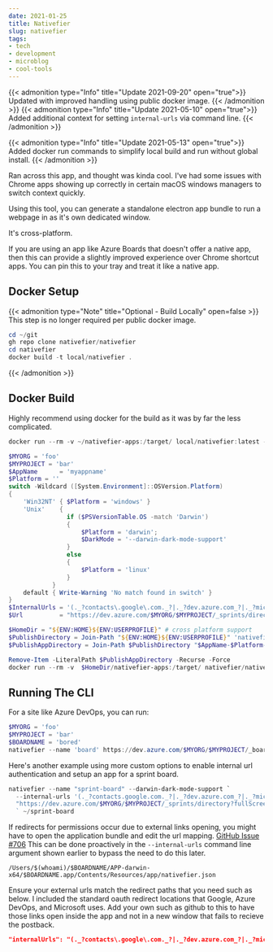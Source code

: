 ```yaml
---
date: 2021-01-25
title: Nativefier
slug: nativefier
tags:
- tech
- development
- microblog
- cool-tools
---
```

{{< admonition type="Info" title="Update 2021-09-20" open="true">}}
Updated with improved handling using public docker image.
{{< /admonition >}}
{{< admonition type="Info" title="Update 2021-05-10" open="true">}}
Added additional context for setting `internal-urls` via command line.
{{< /admonition >}}

{{< admonition type="Info" title="Update 2021-05-13" open="true">}}
Added docker run commands to simplify local build and run without global install.
{{< /admonition >}}

Ran across this app, and thought was kinda cool.
I've had some issues with Chrome apps showing up correctly in certain macOS windows managers to switch context quickly.

Using this tool, you can generate a standalone electron app bundle to run a webpage in as it's own dedicated window.

It's cross-platform.

If you are using an app like Azure Boards that doesn't offer a native app, then this can provide a slightly improved experience over Chrome shortcut apps.
You can pin this to your tray and treat it like a native app.

## Docker Setup

{{< admonition type="Note" title="Optional - Build Locally" open=false >}}
This step is no longer required per public docker image.

```powershell
cd ~/git
gh repo clone nativefier/nativefier
cd nativefier
docker build -t local/nativefier .
```

{{< /admonition >}}

## Docker Build

Highly recommend using docker for the build as it was by far the less complicated.

```powershell
docker run --rm -v ~/nativefier-apps:/target/ local/nativefier:latest --help

$MYORG = 'foo'
$MYPROJECT = 'bar'
$AppName      = 'myappname'
$Platform = ''
switch -Wildcard ([System.Environment]::OSVersion.Platform)
{
    'Win32NT' { $Platform = 'windows' }
    'Unix'    {
                if ($PSVersionTable.OS -match 'Darwin')
                {
                    $Platform = 'darwin';
                    $DarkMode = '--darwin-dark-mode-support'
                }
                else
                {
                    $Platform = 'linux'
                }
            }
    default { Write-Warning 'No match found in switch' }
}
$InternalUrls = '(._?contacts\.google\.com._?|._?dev.azure.com_?|._?microsoft.com_?|._?login.microsoftonline.com_?|._?azure.com_?|._?vssps.visualstudio.com._?)'
$Url          = "https://dev.azure.com/$MYORG/$MYPROJECT/_sprints/directory?fullScreen=true/"

$HomeDir = "${ENV:HOME}${ENV:USERPROFILE}" # cross platform support
$PublishDirectory = Join-Path "${ENV:HOME}${ENV:USERPROFILE}" 'nativefier-apps'
$PublishAppDirectory = Join-Path $PublishDirectory "$AppName-$Platform-x64"

Remove-Item -LiteralPath $PublishAppDirectory -Recurse -Force
docker run --rm -v  $HomeDir/nativefier-apps:/target/ nativefier/nativefier:latest --name $AppName --platform $Platform $DarkMode --internal-urls $InternalUrls $Url /target/
```

## Running The CLI

For a site like Azure DevOps, you can run:

```powershell
$MYORG = 'foo'
$MYPROJECT = 'bar'
$BOARDNAME = 'bored'
nativefier --name 'board' https://dev.azure.com/$MYORG/$MYPROJECT/_boards/board/t/$BOARDNAME/Backlog%20items/?fullScreen=true ~/$BOARDNAME
```

Here's another example using more custom options to enable internal url authentication and setup an app for a sprint board.

```powershell
nativefier --name "sprint-board" --darwin-dark-mode-support `
  --internal-urls '(._?contacts.google.com._?|._?dev.azure.com_?|._?microsoft.com_?|._?login.microsoftonline.com_?|._?azure.com_?|._?vssps.visualstudio.com._?)' `
  "https://dev.azure.com/$MYORG/$MYPROJECT/_sprints/directory?fullScreen=true"
  ` ~/sprint-board
```

If redirects for permissions occur due to external links opening, you might have to open the application bundle and edit the url mapping. [GitHub Issue #706](https://github.com/jiahaog/nativefier/issues/706)
This can be done proactively in the `--internal-urls` command line argument shown earlier to bypass the need to do this later.

```text
/Users/$(whoami)/$BOARDNAME/APP-darwin-x64/$BOARDNAME.app/Contents/Resources/app/nativefier.json
```

Ensure your external urls match the redirect paths that you need such as below.
I included the standard oauth redirect locations that Google, Azure DevOps, and Microsoft uses.
Add your own such as github to this to have those links open inside the app and not in a new window that fails to recieve the postback.

```json
"internalUrls": "(._?contacts\.google\.com._?|._?dev.azure.com_?|._?microsoft.com_?|._?login.microsoftonline.com_?|._?azure.com_?|._?vssps.visualstudio.com._?)",
```

